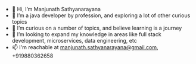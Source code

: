 - 👋 Hi, I’m Manjunath Sathyanarayana
- 👀 I’m a java developer by profession, and exploring a lot of other curious topics
- 🌱 I’m curious on a number of topics, and believe learning is a journey
- 💞️ I’m looking to expand my knowledge in areas like full stack development, microservices, data engineering, etc
- 📫 I'm reachable at manjunath.sathyanarayana@gmail.com, +919880362658

<!---
manjushandilya/manjushandilya is a ✨ special ✨ repository because its `README.md` (this file) appears on your GitHub profile.
You can click the Preview link to take a look at your changes.
--->
